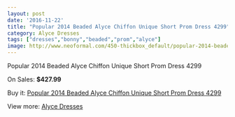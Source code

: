 ```yaml
---
layout: post
date: '2016-11-22'
title: "Popular 2014 Beaded Alyce Chiffon Unique Short Prom Dress 4299"
category: Alyce Dresses
tags: ["dresses","bonny","beaded","prom","alyce"]
image: http://www.neoformal.com/450-thickbox_default/popular-2014-beaded-alyce-chiffon-unique-short-prom-dress-4299.jpg
---
```

Popular 2014 Beaded Alyce Chiffon Unique Short Prom Dress 4299

On Sales: **$427.99**
<a href="https://www.neoformal.com/en/alyce-dresses/160-popular-2014-beaded-alyce-chiffon-unique-short-prom-dress-4299.html"><amp-img layout="responsive" width="600" height="600" src="//www.neoformal.com/450-thickbox_default/popular-2014-beaded-alyce-chiffon-unique-short-prom-dress-4299.jpg" alt="Popular 2014 Beaded Alyce Chiffon Unique Short Prom Dress 4299 0" /></a>
<a href="https://www.neoformal.com/en/alyce-dresses/160-popular-2014-beaded-alyce-chiffon-unique-short-prom-dress-4299.html"><amp-img layout="responsive" width="600" height="600" src="//www.neoformal.com/451-thickbox_default/popular-2014-beaded-alyce-chiffon-unique-short-prom-dress-4299.jpg" alt="Popular 2014 Beaded Alyce Chiffon Unique Short Prom Dress 4299 1" /></a>
<a href="https://www.neoformal.com/en/alyce-dresses/160-popular-2014-beaded-alyce-chiffon-unique-short-prom-dress-4299.html"><amp-img layout="responsive" width="600" height="600" src="//www.neoformal.com/452-thickbox_default/popular-2014-beaded-alyce-chiffon-unique-short-prom-dress-4299.jpg" alt="Popular 2014 Beaded Alyce Chiffon Unique Short Prom Dress 4299 2" /></a>

Buy it: [Popular 2014 Beaded Alyce Chiffon Unique Short Prom Dress 4299](https://www.neoformal.com/en/alyce-dresses/160-popular-2014-beaded-alyce-chiffon-unique-short-prom-dress-4299.html "Popular 2014 Beaded Alyce Chiffon Unique Short Prom Dress 4299")

View more: [Alyce Dresses](https://www.neoformal.com/en/3-alyce-dresses "Alyce Dresses")